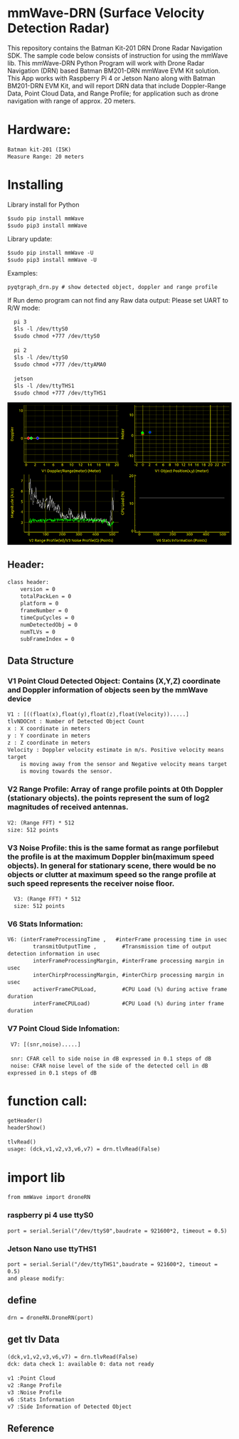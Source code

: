 # mmWave-DRN (Surface Velocity Detection Radar)
This repository contains the Batman Kit-201 DRN Drone Radar Navigation SDK.  The sample code below consists of instruction for using the mmWave lib. This mmWave-DRN Python Program will work with Drone Radar Navigation (DRN) based Batman BM201-DRN mmWave EVM Kit solution. This App works with Raspberry Pi 4 or Jetson Nano along with Batman BM201-DRN EVM Kit, and will report DRN data that include Doppler-Range Data, Point Cloud Data, and Range Profile; for application such as drone navigation with range of approx. 20 meters.

# Hardware:
    Batman kit-201 (ISK)
    Measure Range: 20 meters
    
# Installing

Library install for Python

    $sudo pip install mmWave
    $sudo pip3 install mmWave

Library update:

    $sudo pip install mmWave -U
    $sudo pip3 install mmWave -U

Examples:

    pyqtgraph_drn.py # show detected object, doppler and range profile
    
If Run demo program can not find any Raw data output:
      Please set UART to R/W mode: 
      
      pi 3
      $ls -l /dev/ttyS0
      $sudo chmod +777 /dev/ttyS0
      
      pi 2 
      $ls -l /dev/ttyS0
      $sudo chmod +777 /dev/ttyAMA0
      
      jetson
      $ls -l /dev/ttyTHS1
      $sudo chmod +777 /dev/ttyTHS1
    
![MainMenu 1](https://github.com/bigheadG/imageDir/blob/master/droneDR.png)
    
## Header:

    class header:
        version = 0
        totalPackLen = 0
        platform = 0
        frameNumber = 0
        timeCpuCycles = 0
        numDetectedObj = 0
        numTLVs = 0
        subFrameIndex = 0

## Data Structure

### V1 Point Cloud Detected Object: Contains (X,Y,Z) coordinate and Doppler information of objects seen by the mmWave device
    
    V1 : [((float(x),float(y),float(z),float(Velocity)).....]
	tlvNDOCnt : Number of Detected Object Count
	x : X coordinate in meters
	y : Y coordinate in meters
	z : Z coordinate in meters
	Velocity : Doppler velocity estimate in m/s. Positive velocity means target 
		is moving away from the sensor and Negative velocity means target 
		is moving towards the sensor.
	
	
### V2 Range Profile: Array of range profile points at 0th Doppler (stationary objects). the points represent the sum of log2 magnitudes of received antennas.
    
	V2: (Range FFT) * 512
	size: 512 points  

### V3 Noise Profile: this is the same format as range porfilebut the profile is at the maximum Doppler bin(maximum speed objects). In general for stationary scene, there would be no objects or clutter at maximum speed so the range profile at such speed represents the receiver noise floor.

      V3: (Range FFT) * 512
      size: 512 points
    
### V6 Stats Information:

	V6: (interFrameProcessingTime ,   #interFrame processing time in usec
            transmitOutputTime ,        #Transmission time of output detection information in usec
            interFrameProcessingMargin, #interFrame processing margin in usec
            interChirpProcessingMargin, #interChirp processing margin in usec
            activerFrameCPULoad,        #CPU Load (%) during active frame duration
            interFrameCPULoad)          #CPU Load (%) during inter frame duration
	
		
### V7 Point Cloud Side Infomation:
    
     V7: [(snr,noise).....]
     
     snr: CFAR cell to side noise in dB expressed in 0.1 steps of dB
     noise: CFAR noise level of the side of the detected cell in dB expressed in 0.1 steps of dB
			
# function call:
	 
	getHeader()
	headerShow()
	
	tlvRead()
	usage: (dck,v1,v2,v3,v6,v7) = drn.tlvRead(False)
		    

# import lib

    from mmWave import droneRN

  ### raspberry pi 4 use ttyS0
    port = serial.Serial("/dev/ttyS0",baudrate = 921600*2, timeout = 0.5)

    
  ### Jetson Nano use ttyTHS1
  	port = serial.Serial("/dev/ttyTHS1",baudrate = 921600*2, timeout = 0.5)
	and please modify: 
	

## define

    drn = droneRN.DroneRN(port)

## get tlv Data

    (dck,v1,v2,v3,v6,v7) = drn.tlvRead(False)
    dck: data check 1: available 0: data not ready

    v1 :Point Cloud
    v2 :Range Profile
    v3 :Noise Profile
    v6 :Stats Information
    v7 :Side Information of Detected Object

## Reference



